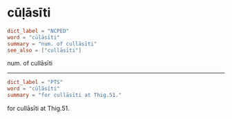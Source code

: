 # cūḷāsīti

``` toml
dict_label = "NCPED"
word = "cūḷāsīti"
summary = "num. of cullāsīti"
see_also = ["cullāsīti"]
```

num. of cullāsīti

--------------------

``` toml
dict_label = "PTS"
word = "cūḷāsīti"
summary = "for cullāsīti at Thig.51."
```

for cullāsīti at Thig.51.

